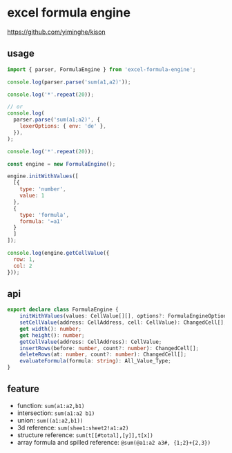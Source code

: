 # excel formula engine

https://github.com/yiminghe/kison

## usage

```js
import { parser, FormulaEngine } from 'excel-formula-engine';

console.log(parser.parse('sum(a1,a2)'));

console.log('*'.repeat(20));

// or
console.log(
  parser.parse('sum(a1;a2)', {
    lexerOptions: { env: 'de' },
  }),
);

console.log('*'.repeat(20));

const engine = new FormulaEngine();

engine.initWithValues([
  [{
    type: 'number',
    value: 1
  },
  {
    type: 'formula',
    formula: '=a1'
  }
  ]
]);

console.log(engine.getCellValue({
  row: 1,
  col: 2
}));
```

## api

```ts
export declare class FormulaEngine {
    initWithValues(values: CellValue[][], options?: FormulaEngineOptions): ChangedCell[] | undefined;
    setCellValue(address: CellAddress, cell: CellValue): ChangedCell[];
    get width(): number;
    get height(): number;
    getCellValue(address: CellAddress): CellValue;
    insertRows(before: number, count?: number): ChangedCell[];
    deleteRows(at: number, count?: number): ChangedCell[];
    evaluateFormula(formula: string): All_Value_Type;
}
```

## feature

- function: `sum(a1:a2,b1)`
- intersection: `sum(a1:a2 b1)`
- union: `sum((a1:a2,b1))`
- 3d reference: `sum(shee1:sheet2!a1:a2)`
- structure reference: `sum(t[[#total],[y]],t[x])`
- array formula and spilled reference: `@sum(@a1:a2 a3#, {1;2}+{2,3})`  
